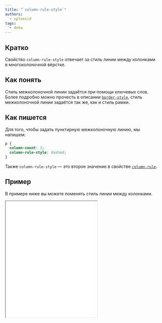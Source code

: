 ```yaml
---
title: "`column-rule-style`"
authors:
  - xpleesid
tags:
  - doka
---
```


## Кратко

Свойство `column-rule-style` отвечает за стиль линии между колонками в многоколоночной вёрстке.

## Как понять

Стиль межколоночной линии задаётся при помощи ключевых слов. Более подробно можно прочесть в описании [`border-style`](/css/border-style), стиль межколоночной линии задаётся так же, как и стиль рамки.

## Как пишется

Для того, чтобы задать пунктирную межколоночную линию, мы напишем:

```css
p {
  column-count: 3;
  column-rule-style: dashed;
}
```

Также `column-rule-style` — это второе значение в свойстве [`column-rule`](/css/column-rule).

## Пример

В примере ниже вы можете поменять стиль линии между колонками.

<iframe title="Варианты значений column-rule-style" src="demos/multiple-values/" height="380"></iframe>

